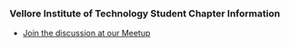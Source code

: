 ### Vellore Institute of Technology Student Chapter Information
  - [Join the discussion at our Meetup](https://www.meetup.com/owasp-vit-student-chapter/)

